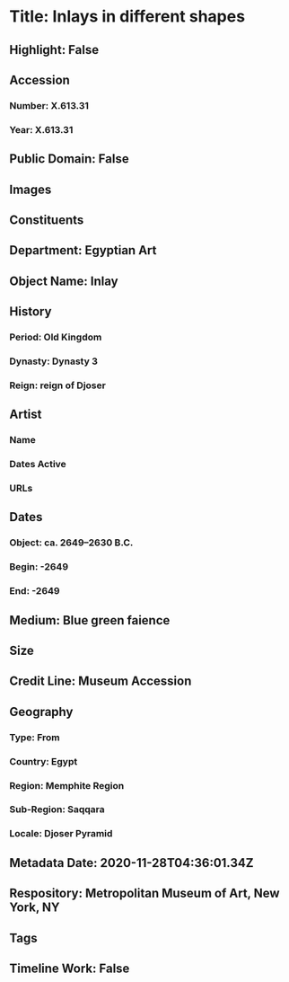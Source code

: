 # Title: Inlays in different shapes
## Highlight: False
## Accession
### Number: X.613.31
### Year: X.613.31
## Public Domain: False
## Images
## Constituents
## Department: Egyptian Art
## Object Name: Inlay
## History
### Period: Old Kingdom
### Dynasty: Dynasty 3
### Reign: reign of Djoser
## Artist
### Name
### Dates Active
### URLs
## Dates
### Object: ca. 2649–2630 B.C.
### Begin: -2649
### End: -2649
## Medium: Blue green faience
## Size
## Credit Line: Museum Accession
## Geography
### Type: From
### Country: Egypt
### Region: Memphite Region
### Sub-Region: Saqqara
### Locale: Djoser Pyramid
## Metadata Date: 2020-11-28T04:36:01.34Z
## Respository: Metropolitan Museum of Art, New York, NY
## Tags
## Timeline Work: False